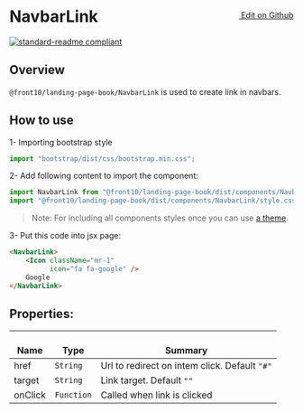 <a style="float:right; margin-top: 30px;" target="_blank" href="https://github.com/front10/landing-page-book/edit/master/src/components/NavbarLink/README.md"> <img width="15px;" src="https://assets-cdn.github.com/images/icons/emoji/unicode/270f.png"/> Edit on Github
</a>


# NavbarLink

[![standard-readme compliant](https://img.shields.io/badge/standard--readme-OK-green.svg?style=flat-square)](https://github.com/RichardLitt/standard-readme)

## Overview
`@front10/landing-page-book/NavbarLink` is used to create link in navbars.

## How to use
1- Importing bootstrap style

```js
import "bootstrap/dist/css/bootstrap.min.css";
```
2- Add following content to import the component:

```js
import NavbarLink from "@front10/landing-page-book/dist/components/NavbarLink";
import "@front10/landing-page-book/dist/components/NavbarLink/style.css";
```

> Note: For including all components styles once you can use [a theme](https://github.com/front10/landing-page-book/wiki/Theming).

3- Put this code into jsx page:
```html
<NavbarLink>
    <Icon className="mr-1"
          icon="fa fa-google" />
    Google
</NavbarLink>
```

## Properties:

| </br>Name   | </br>Type | </br>Summary                                                                                 | 
| ------------| - | ------------------------------------------------------------------------------------------------------ |
| href      | `String` | Url to redirect on intem click. Default `"#"` |
| target      | `String` | Link target. Default `""` |
| onClick      | `Function` | Called when link is clicked |
